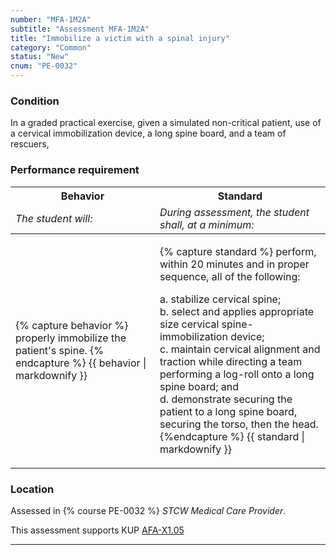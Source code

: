 ```yaml
---
number: "MFA-1M2A"
subtitle: "Assessment MFA-1M2A"
title: "Immobilize a victim with a spinal injury"
category: "Common"
status: "New"
cnum: "PE-0032"
---
```

### Condition

In a graded practical exercise, given a simulated non-critical patient, use of a cervical immobilization device, a long spine board, and a team of  rescuers,

### Performance requirement 

<table width='100%' class='Guidelines'>
 <thead>
 <tr>
     <th class='thirty'>Behavior</th>
     <th class='seventy'>Standard</th>
 </tr>
 <tr>
     <td><em>The student will:</em></td>
     <td><em>During assessment, the student shall, at a minimum:</em></td>
 </tr>
 </thead>
 <tbody>
 

<tr><td>

{% capture behavior %}
 properly immobilize the patient's spine.
{% endcapture %}
{{ behavior | markdownify }}

</td><td>

{% capture standard %}
perform, within 20 minutes and in proper sequence, all of the following:

a. stabilize cervical spine;  
b. select and applies appropriate size cervical spine-immobilization device;  
c. maintain cervical alignment and traction while directing a team performing a log-roll onto a long spine board; and  
d. demonstrate securing the patient to a long spine board, securing the torso, then the head.
{%endcapture %}
{{ standard | markdownify }}

</td></tr>



 </tbody>
 </table>

### Location

Assessed in  {% course  PE-0032 %}  *STCW Medical Care Provider*.

This assessment supports KUP [AFA-X1.05]({{site.baseurl}}/tables/641.html#AFA-X1.05)

***


